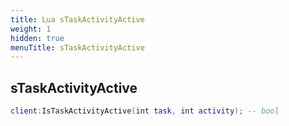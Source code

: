 ```yaml
---
title: Lua sTaskActivityActive
weight: 1
hidden: true
menuTitle: sTaskActivityActive
---
```

## sTaskActivityActive
```lua
client:IsTaskActivityActive(int task, int activity); -- bool
```